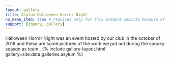 ```yaml
---
layout: gallery
title: Asylum Halloween Horror Night 
no_menu_item: true # required only for this example website because of menu construction
support: [jquery, gallery]
---
```


Halloween Horror Night was an event hosted by our club in the october of 2018 and these are some pictures of the work we put out during the spooky season  as team .
{% include gallery-layout.html gallery=site.data.galleries.asylum %}

